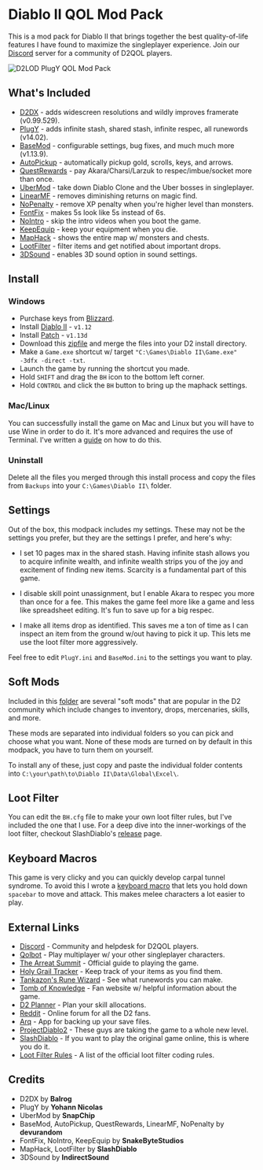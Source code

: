 # Diablo II QOL Mod Pack

This is a mod pack for Diablo II that brings together the best quality-of-life features I have found to maximize the singleplayer experience.  Join our [Discord](https://discord.gg/KjDU67x) server for a community of D2QOL players.

![D2LOD PlugY QOL Mod Pack](https://i.imgur.com/D1CKhA2.jpg)

## What's Included

- [D2DX](https://github.com/bolrog/d2dx/releases) - adds widescreen resolutions and wildly improves framerate (v0.99.529).
- [PlugY](http://plugy.free.fr/en/index.html) - adds infinite stash, shared stash, infinite respec, all runewords (v14.02).
- [BaseMod](https://www.moddb.com/mods/basemod) - configurable settings, bug fixes, and much much more (v1.13.9).
- [AutoPickup](https://www.moddb.com/mods/basemod) - automatically pickup gold, scrolls, keys, and arrows.
- [QuestRewards](https://www.moddb.com/mods/basemod) - pay Akara/Charsi/Larzuk to respec/imbue/socket more than once.
- [UberMod](http://plugy.free.fr/en/index.html) - take down Diablo Clone and the Uber bosses in singleplayer.
- [LinearMF](https://www.moddb.com/mods/basemod) - removes diminishing returns on magic find.
- [NoPenalty](https://d2mods.info/forum/viewtopic.php?p=496186#p496186) - remove XP penalty when you're higher level than monsters.
- [FontFix](https://www.snakebytestudios.com/projects/mods/diablo-2-mods/#fixedfont) - makes 5s look like 5s instead of 6s.
- [NoIntro](https://www.snakebytestudios.com/projects/mods/diablo-2-mods/#nointro) - skip the intro videos when you boot the game.
- [KeepEquip](https://www.snakebytestudios.com/projects/mods/diablo-2-mods/#equipmentdeath) - keep your equipment when you die.
- [MapHack](https://www.reddit.com/r/slashdiablo/comments/hw0dro/announcing_slash_bh_199/) - shows the entire map w/ monsters and chests.
- [LootFilter](https://www.reddit.com/r/slashdiablo/comments/hw0dro/announcing_slash_bh_199/) - filter items and get notified about important drops.
- [3DSound](https://www.indirectsound.com/downloads.html) - enables 3D sound option in sound settings.

## Install

### Windows

- Purchase keys from [Blizzard](https://us.shop.battle.net/en-us/family/diablo-ii).
- Install [Diablo II](https://mega.nz/#!e9thyD6A!ExGJuZUtvRJ2c8DrxSL0ihCouh-ARbdVxODXIqVt3dc) - ``v1.12``
- Install [Patch](http://ftp.blizzard.com/pub/diablo2exp/patches/PC/LODPatch_113d.exe) - ``v1.13d``
- Download this [zipfile](https://github.com/whipowill/d2-plugy-qol/archive/master.zip) and merge the files into your D2 install directory.
- Make a ``Game.exe`` shortcut w/ target ``"C:\Games\Diablo II\Game.exe" -3dfx -direct -txt``.
- Launch the game by running the shortcut you made.
- Hold ``SHIFT`` and drag the ``BH`` icon to the bottom left corner.
- Hold ``CONTROL`` and click the ``BH`` button to bring up the maphack settings.

### Mac/Linux

You can successfully install the game on Mac and Linux but you will have to use Wine in order to do it.  It's more advanced and requires the use of Terminal.  I've written a [guide](https://github.com/whipowill/d2-plugy-qol/blob/master/Guides/Unix.md) on how to do this.

### Uninstall

Delete all the files you merged through this install process and copy the files from ``Backups`` into your ``C:\Games\Diablo II\`` folder.

## Settings

Out of the box, this modpack includes my settings.  These may not be the settings you prefer, but they are the settings I prefer, and here's why:

- I set 10 pages max in the shared stash.  Having infinite stash allows you to acquire infinite wealth, and infinite wealth strips you of the joy and excitement of finding new items.  Scarcity is a fundamental part of this game.

- I disable skill point unassignment, but I enable Akara to respec you more than once for a fee.  This makes the game feel more like a game and less like spreadsheet editing.  It's fun to save up for a big respec.

- I make all items drop as identified.  This saves me a ton of time as I can inspect an item from the ground w/out having to pick it up.  This lets me use the loot filter more aggressively.

Feel free to edit ``PlugY.ini`` and ``BaseMod.ini`` to the settings you want to play.

## Soft Mods

Included in this [folder](https://github.com/whipowill/d2-plugy-qol/tree/master/Mods) are several "soft mods" that are popular in the D2 community which include changes to inventory, drops, mercenaries, skills, and more.

These mods are separated into individual folders so you can pick and choose what you want.  None of these mods are turned on by default in this modpack, you have to turn them on yourself.

To install any of these, just copy and paste the individual folder contents into ``C:\your\path\to\Diablo II\Data\Global\Excel\``.

## Loot Filter

You can edit the ``BH.cfg`` file to make your own loot filter rules, but I've included the one that I use.  For a deep dive into the inner-workings of the loot filter, checkout SlashDiablo's [release](https://www.reddit.com/r/slashdiablo/comments/hw0dro/announcing_slash_bh_199/) page.

## Keyboard Macros

This game is very clicky and you can quickly develop carpal tunnel syndrome.  To avoid this I wrote a [keyboard macro](https://github.com/whipowill/ahk-autoattack) that lets you hold down ``spacebar`` to move and attack.  This makes melee characters a lot easier to play.

## External Links

- [Discord](https://discord.gg/KjDU67x) - Community and helpdesk for D2QOL players.
- [Qolbot](https://github.com/whipowill/d2-qolbot) - Play multiplayer w/ your other singleplayer characters.
- [The Arreat Summit](http://classic.battle.net/diablo2exp/) - Official guide to playing the game.
- [Holy Grail Tracker](https://d2-holy-grail.herokuapp.com/) - Keep track of your items as you find them.
- [Tankazon's Rune Wizard](https://fabd.github.io/diablo2/runewizard/index.html) - See what runewords you can make.
- [Tomb of Knowledge](http://www.d2tomb.com/curses.shtml) - Fan website w/ helpful information about the game.
- [D2 Planner](https://d2planner.github.io/skills/) - Plan your skill allocations.
- [Reddit](https://www.reddit.com/r/diablo2/) - Online forum for all the D2 fans.
- [Arq](https://www.arqbackup.com/) - App for backing up your save files.
- [ProjectDiablo2](http://projectdiablo2.com/) - These guys are taking the game to a whole new level.
- [SlashDiablo](http://slashdiablo.net/) - If you want to play the original game online, this is where you do it.
- [Loot Filter Rules](https://github.com/planqi/slashdiablo-maphack/wiki/Stats) - A list of the official loot filter coding rules.

## Credits

- D2DX by __Balrog__
- PlugY by __Yohann Nicolas__
- UberMod by __SnapChip__
- BaseMod, AutoPickup, QuestRewards, LinearMF, NoPenalty by __devurandom__
- FontFix, NoIntro, KeepEquip by __SnakeByteStudios__
- MapHack, LootFilter by __SlashDiablo__
- 3DSound by __IndirectSound__